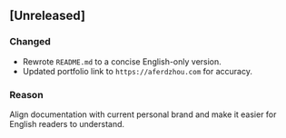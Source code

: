 ## [Unreleased]

### Changed
- Rewrote `README.md` to a concise English-only version.
- Updated portfolio link to `https://aferdzhou.com` for accuracy.

### Reason
Align documentation with current personal brand and make it easier for English readers to understand.
